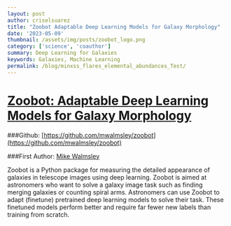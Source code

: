 ```yaml
---
layout: post
author: criselsuarez
title: "Zoobot Adaptable Deep Learning Models for Galaxy Morphology"
date: '2023-05-09' 
thumbnail: /assets/img/posts/zoobot_logo.png
category: ['science', 'coauthor']
summary: Deep Learning for Galaxies
keywords: Galaxies, Machine Learning
permalink: /blog/minxss_flares_elemental_abundances_Test/
---
```

# [Zoobot: Adaptable Deep Learning Models for Galaxy Morphology](https://joss.theoj.org/papers/10.21105/joss.05312)

###Github: [https://github.com/mwalmsley/zoobot](https://github.com/mwalmsley/zoobot)

###First Author: [Mike Walmsley](https://orcid.org/0000-0002-6408-4181)

Zoobot is a Python package for measuring the detailed appearance of galaxies in telescope images using deep learning. Zoobot is aimed at astronomers who want to solve a galaxy image task such as finding merging galaxies or counting spiral arms. Astronomers can use Zoobot to adapt (finetune) pretrained deep learning models to solve their task. These finetuned models perform better and require far fewer new labels than training from scratch. 
